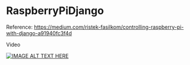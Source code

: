 # RaspberryPiDjango

Reference: https://medium.com/ristek-fasilkom/controlling-raspberry-pi-with-django-a91940fc3f4d

Video

[![IMAGE ALT TEXT HERE](https://img.youtube.com/vi/dvjpqwL-knI/0.jpg
)](https://youtu.be/dvjpqwL-knI)
